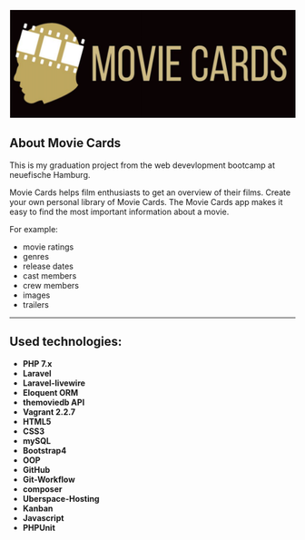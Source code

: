![img](public/assets/img/readme-logo.png)


## About Movie Cards

This is my graduation project from the web devevlopment bootcamp at neuefische Hamburg.

Movie Cards helps film enthusiasts to get an overview of their films. Create your own personal library of Movie Cards. The Movie Cards app makes it easy to find the most important information about a movie. 

For example: 
- movie ratings
- genres
- release dates
- cast members
- crew members 
- images
- trailers

---

## Used technologies:

-   **PHP 7.x**
-   **Laravel**
-   **Laravel-livewire**
-   **Eloquent ORM**
-   **themoviedb API**
-   **Vagrant 2.2.7**
-   **HTML5**
-   **CSS3**
-   **mySQL**
-   **Bootstrap4**
-   **OOP**
-   **GitHub**
-   **Git-Workflow**
-   **composer**
-   **Uberspace-Hosting**
-   **Kanban**
-   **Javascript**
-   **PHPUnit**